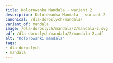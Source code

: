 ```yaml
---
title: Kolorowanka Mandala - wariant 2
description: Kolorowanka Mandala - wariant 2
canonical: /dla-doroslych/mandala/
variant_of: mandala
image: /dla-doroslych/mandala/2/mandala-2.svg
pdf: /dla-doroslych/mandala/2/mandala-2.pdf
alt: "Kolorowanki mandala"
tags:
- dla-doroslych
- mandala
---
```

